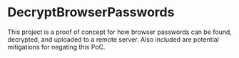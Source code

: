 # DecryptBrowserPasswords
This project is a proof of concept for how browser passwords can be found, decrypted, and uploaded to a remote server. Also included are potential mitigations for negating this PoC. 
